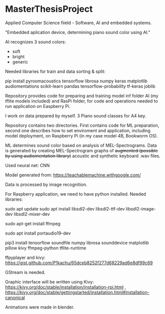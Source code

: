 # MasterThesisProject

Applied Computer Science fiield - Software, AI and embedded systems.

"Embedded aplication device, determining piano sound color using AI."

AI recognizes 3 sound colors:
 - soft
 - bright
 - generic

Needed libraries for train and data sorting & split: 

pip install pyroomacoustics tensorflow librosa numpy keras matplotlib audiomentations scikit-learn pandas tensorflow-probability tf-keras  joblib 


Repository provides code for preparing and training model inf folder AI (my tflite models included) and RasPi folder, for code and operations needed to run application on Easpberry Pi.

I work on data prepared by myself. 3 Piano sound classes for A4 key.
 
Repository contains two directories. First contains code for ML preparation, second one describes how to set enviroment and application, including model deployment, on Raspberry Pi (in my case model 4B, Bookworm OS). 

ML determines sound color based on analysis of MEL-Spectrograms. Data is generated by creating MEL-Spectrogram graphs of ~~augmented (possible by using audiomentation library)~~ acoustic and synthetic keyboard .wav files.

Used neural net: CNN

Model generated from: https://teachablemachine.withgoogle.com/

Data is processed by image recognition.

For Raspberry application, we need to have python installed. Needed libraries:

sudo apt update
sudo apt install libsdl2-dev libsdl2-ttf-dev libsdl2-image-dev libsdl2-mixer-dev

sudo apt-get install ffmpeg

sudo apt install portaudio19-dev

pip3 install tensorflow soundfile numpy librosa sounddevice matplotlib pillow kivy ffmpeg-python tflite-runtime

ffpyplayer and kivy: https://gist.github.com/P1kachu/65dceb8252f277d68229ad6e8df99c69

GStream is needed.
 
Graphic interface will be written using Kivy:  https://kivy.org/doc/stable/installation/installation-rpi.html , https://kivy.org/doc/stable/gettingstarted/installation.html#installation-canonical 

Animations were made in blender.




